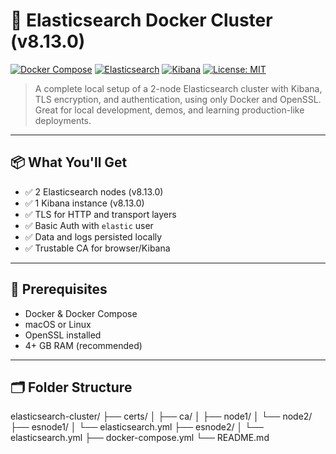 # 🔐 Elasticsearch Docker Cluster (v8.13.0)

[![Docker Compose](https://img.shields.io/badge/docker--compose-yes-blue?logo=docker)](https://docs.docker.com/compose/)
[![Elasticsearch](https://img.shields.io/badge/Elasticsearch-8.13.0-blue?logo=elasticsearch)](https://www.elastic.co/downloads/elasticsearch)
[![Kibana](https://img.shields.io/badge/Kibana-8.13.0-purple?logo=kibana)](https://www.elastic.co/downloads/kibana)
[![License: MIT](https://img.shields.io/badge/License-MIT-yellow.svg)](LICENSE)

> A complete local setup of a 2-node Elasticsearch cluster with Kibana, TLS encryption, and authentication, using only Docker and OpenSSL. Great for local development, demos, and learning production-like deployments.

---

## 📦 What You'll Get

- ✅ 2 Elasticsearch nodes (v8.13.0)
- ✅ 1 Kibana instance (v8.13.0)
- ✅ TLS for HTTP and transport layers
- ✅ Basic Auth with `elastic` user
- ✅ Data and logs persisted locally
- ✅ Trustable CA for browser/Kibana

---

## 🧰 Prerequisites

- Docker & Docker Compose
- macOS or Linux
- OpenSSL installed
- 4+ GB RAM (recommended)

---

## 🗂 Folder Structure

elasticsearch-cluster/
├── certs/
│   ├── ca/
│   ├── node1/
│   └── node2/
├── esnode1/
│   └── elasticsearch.yml
├── esnode2/
│   └── elasticsearch.yml
├── docker-compose.yml
└── README.md

